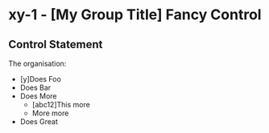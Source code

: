 # xy-1 - \[My Group Title\]  Fancy Control

## Control Statement
The organisation:
- \[y\]Does Foo
- Does Bar
- Does More
  - \[abc12\]This more
  - More more
- Does Great

